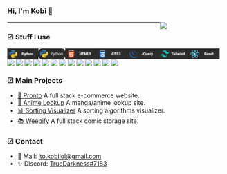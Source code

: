 ### Hi, I'm [Kobi](https://kobi.lol) 👋

<img src="https://react-js-blue.vercel.app/static/media/waifu.90034708.png" width="30%" align="right" />

---

### ☑ Stuff I use

<div style="display: flex; flex-wrap: wrap">
  <img src="/python.svg" height="25" />
  <img src="/javascript.svg" height="25" />
  <img src="/html.svg" height="25" />
  <img src="/css.svg" height="25" />
  <img src="/jquery.svg" height="25" />
  <img src="/tailwind.svg" height="25" />
  <img src="/react.svg" height="25" />
  <img src="https://kobi.lol/static/media/nextjs-3.7ab4af8b.svg" width="20" />
  <img src="https://kobi.lol/static/media/vue-js-1.4921ee76.svg" width="20" />
  <img src="https://kobi.lol/static/media/redux.0e4fb1c8.svg" width="20" />
  <img src="https://kobi.lol/static/media/django.0779fca2.svg" width="20" />
  <img src="https://kobi.lol/static/media/nodejs-icon.615ffbea.svg" width="20" />
  <img src="https://kobi.lol/static/media/php-1.7c41b199.svg" width="20" />
  <img src="https://kobi.lol/static/media/express.75fff9be.svg" width="20" />
  <img src="https://kobi.lol/static/media/flask.611b5611.svg" width="20" />
  <img src="https://kobi.lol/static/media/mysql.822ba7d7.svg" width="20" />
  <img src="https://kobi.lol/static/media/sqlite.75d135df.svg" width="20" />
  <img src="https://kobi.lol/static/media/mongodb.d89a6eeb.svg" width="20" />
  <img src="https://kobi.lol/static/media/postgresql.ae92b576.svg" width="20" />
  <img src="https://kobi.lol/static/media/git-icon.c60b7e5a.svg" width="20" />
</div>

### ☑ Main Projects

- [🛒 Pronto](https://github.com/kobito-kun/Pronto/) A full stack e-commerce website.
- [🐾 Anime Lookup](https://github.com/kobito-kun/ReactJS/tree/master/b-project) A manga/anime lookup site.
- [📊 Sorting Visualizer](https://github.com/kobito-kun/Sorting-Visualizer) A sorting algorithms visualizer.
- [📚 Weebify](https://github.com/kobito-kun/Weebify) A full stack comic storage site.

### ☑ Contact

- 📧 Mail: [ito.kobilol@gmail.com](mailto:ito.kobilol@gmail.com)
- ✨ Discord: [TrueDarkness#7183]()
